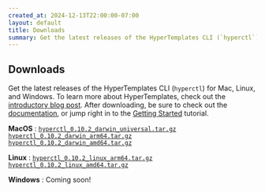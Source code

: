 ```yaml
---
created_at: 2024-12-13T22:00:00-07:00
layout: default
title: Downloads
summary: Get the latest releases of the HyperTemplates CLI (`hyperctl`).
---
```


## Downloads

Get the latest releases of the HyperTemplates CLI (`hyperctl`) for Mac, Linux, and Windows.
To learn more about HyperTemplates, check out the [introductory blog post]. 
After downloading, be sure to check out the [documentation], or jump right in to the [Getting Started] tutorial.

**MacOS**
: <a href='/downloads/hyperctl_0.10.2_darwin_universal.tar.gz' download><code>hyperctl_0.10.2_darwin_universal.tar.gz</code></a>  
  <a href='/downloads/hyperctl_0.10.2_darwin_arm64.tar.gz' download><code>hyperctl_0.10.2_darwin_arm64.tar.gz</code></a>  
  <a href='/downloads/hyperctl_0.10.2_darwin_amd64.tar.gz' download><code>hyperctl_0.10.2_darwin_amd64.tar.gz</code></a>  

**Linux**
: <a href='/downloads/hyperctl_0.10.2_linux_arm64.tar.gz' download><code>hyperctl_0.10.2_linux_arm64.tar.gz</code></a>  
  <a href='/downloads/hyperctl_0.10.2_linux_amd64.tar.gz' download><code>hyperctl_0.10.2_linux_amd64.tar.gz</code></a>  

**Windows**
: Coming soon!

<!-- Links -->
[introductory blog post]: /blog/introducing-hypertemplates/
[documentation]: /docs/
[Getting Started]: /docs/tutorials/getting-started/
